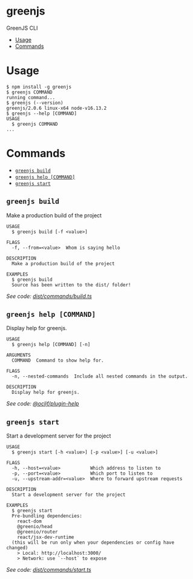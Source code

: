 greenjs
=================

GreenJS CLI

<!-- toc -->
* [Usage](#usage)
* [Commands](#commands)
<!-- tocstop -->
# Usage
<!-- usage -->
```sh-session
$ npm install -g greenjs
$ greenjs COMMAND
running command...
$ greenjs (--version)
greenjs/2.0.6 linux-x64 node-v16.13.2
$ greenjs --help [COMMAND]
USAGE
  $ greenjs COMMAND
...
```
<!-- usagestop -->
# Commands
<!-- commands -->
* [`greenjs build`](#greenjs-build)
* [`greenjs help [COMMAND]`](#greenjs-help-command)
* [`greenjs start`](#greenjs-start)

## `greenjs build`

Make a production build of the project

```
USAGE
  $ greenjs build [-f <value>]

FLAGS
  -f, --from=<value>  Whom is saying hello

DESCRIPTION
  Make a production build of the project

EXAMPLES
  $ greenjs build
  Source has been written to the dist/ folder!
```

_See code: [dist/commands/build.ts](https://github.com/ColinChartier/hello-world/blob/v2.0.6/dist/commands/build.ts)_

## `greenjs help [COMMAND]`

Display help for greenjs.

```
USAGE
  $ greenjs help [COMMAND] [-n]

ARGUMENTS
  COMMAND  Command to show help for.

FLAGS
  -n, --nested-commands  Include all nested commands in the output.

DESCRIPTION
  Display help for greenjs.
```

_See code: [@oclif/plugin-help](https://github.com/oclif/plugin-help/blob/v5.1.11/src/commands/help.ts)_

## `greenjs start`

Start a development server for the project

```
USAGE
  $ greenjs start [-h <value>] [-p <value>] [-u <value>]

FLAGS
  -h, --host=<value>           Which address to listen to
  -p, --port=<value>           Which port to listen to
  -u, --upstream-addr=<value>  Where to forward upstream requests

DESCRIPTION
  Start a development server for the project

EXAMPLES
  $ greenjs start
  Pre-bundling dependencies:
    react-dom
    @greenio/head
    @greenio/router
    react/jsx-dev-runtime
  (this will be run only when your dependencies or config have changed)
    > Local: http://localhost:3000/
    > Network: use `--host` to expose
```

_See code: [dist/commands/start.ts](https://github.com/ColinChartier/hello-world/blob/v2.0.6/dist/commands/start.ts)_
<!-- commandsstop -->
